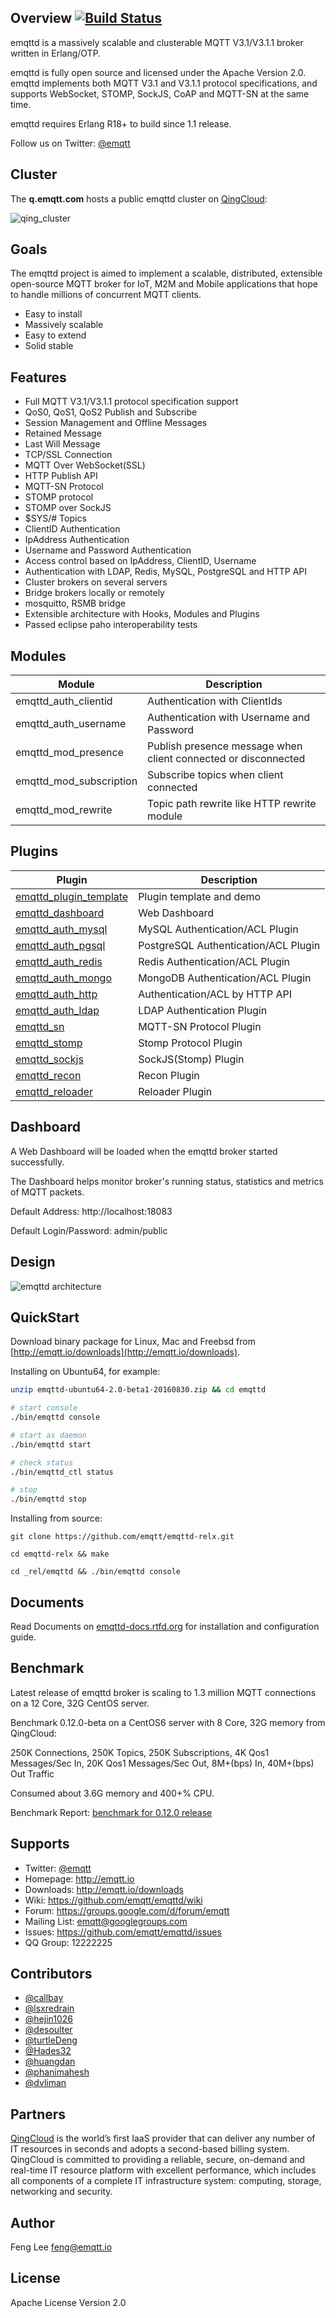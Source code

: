 
## Overview [![Build Status](https://travis-ci.org/emqtt/emqttd.svg?branch=master)](https://travis-ci.org/emqtt/emqttd)

emqttd is a massively scalable and clusterable MQTT V3.1/V3.1.1 broker written in Erlang/OTP.

emqttd is fully open source and licensed under the Apache Version 2.0. emqttd implements both MQTT V3.1 and V3.1.1 protocol specifications, and supports WebSocket, STOMP, SockJS, CoAP and MQTT-SN at the same time.

emqttd requires Erlang R18+ to build since 1.1 release.

Follow us on Twitter: [@emqtt](https://twitter.com/emqtt)

## Cluster

The **q.emqtt.com** hosts a public emqttd cluster on [QingCloud](https://qingcloud.com):

![qing_cluster](http://emqtt.io/static/img/public_cluster.png)

## Goals

The emqttd project is aimed to implement a scalable, distributed, extensible open-source MQTT broker for IoT, M2M and Mobile applications that hope to handle millions of concurrent MQTT clients.

* Easy to install
* Massively scalable
* Easy to extend
* Solid stable

## Features

* Full MQTT V3.1/V3.1.1 protocol specification support
* QoS0, QoS1, QoS2 Publish and Subscribe
* Session Management and Offline Messages
* Retained Message
* Last Will Message
* TCP/SSL Connection
* MQTT Over WebSocket(SSL)
* HTTP Publish API
* MQTT-SN Protocol
* STOMP protocol
* STOMP over SockJS
* $SYS/# Topics
* ClientID Authentication
* IpAddress Authentication
* Username and Password Authentication
* Access control based on IpAddress, ClientID, Username
* Authentication with LDAP, Redis, MySQL, PostgreSQL and HTTP API
* Cluster brokers on several servers
* Bridge brokers locally or remotely
* mosquitto, RSMB bridge
* Extensible architecture with Hooks, Modules and Plugins
* Passed eclipse paho interoperability tests

## Modules

Module                   | Description
-------------------------|------------------------------
emqttd_auth_clientid     | Authentication with ClientIds
emqttd_auth_username     | Authentication with Username and Password
emqttd_mod_presence      | Publish presence message when client connected or disconnected
emqttd_mod_subscription  | Subscribe topics when client connected
emqttd_mod_rewrite       | Topic path rewrite like HTTP rewrite module

## Plugins

Plugin                                                                    | Description
--------------------------------------------------------------------------|--------------------------------------
[emqttd_plugin_template](https://github.com/emqtt/emqttd_plugin_template) | Plugin template and demo
[emqttd_dashboard](https://github.com/emqtt/emqttd_dashboard)             | Web Dashboard
[emqttd_auth_mysql](https://github.com/emqtt/emqttd_auth_mysql)         | MySQL Authentication/ACL Plugin
[emqttd_auth_pgsql](https://github.com/emqtt/emqttd_auth_pgsql)         | PostgreSQL Authentication/ACL Plugin
[emqttd_auth_redis](https://github.com/emqtt/emqttd_auth_redis)         | Redis Authentication/ACL Plugin
[emqttd_auth_mongo](https://github.com/emqtt/emqttd_auth_mongo)         | MongoDB Authentication/ACL Plugin
[emqttd_auth_http](https://github.com/emqtt/emqttd_auth_http)             | Authentication/ACL by HTTP API
[emqttd_auth_ldap](https://github.com/emqtt/emqttd_auth_ldap)             | LDAP Authentication Plugin
[emqttd_sn](https://github.com/emqtt/emqttd_sn)                           | MQTT-SN Protocol Plugin
[emqttd_stomp](https://github.com/emqtt/emqttd_stomp)                     | Stomp Protocol Plugin
[emqttd_sockjs](https://github.com/emqtt/emqttd_sockjs)                   | SockJS(Stomp) Plugin
[emqttd_recon](https://github.com/emqtt/emqttd_recon)                     | Recon Plugin
[emqttd_reloader](https://github.com/emqtt/emqttd_reloader)               | Reloader Plugin

## Dashboard

A Web Dashboard will be loaded when the emqttd broker started successfully.

The Dashboard helps monitor broker's running status, statistics and metrics of MQTT packets.

Default Address: http://localhost:18083

Default Login/Password: admin/public

## Design

![emqttd architecture](http://emqtt.io/static/img/architecture.png)

## QuickStart

Download binary package for Linux, Mac and Freebsd from [http://emqtt.io/downloads](http://emqtt.io/downloads).

Installing on Ubuntu64, for example:

```sh
unzip emqttd-ubuntu64-2.0-beta1-20160830.zip && cd emqttd

# start console
./bin/emqttd console

# start as daemon
./bin/emqttd start

# check status
./bin/emqttd_ctl status

# stop
./bin/emqttd stop
``` 

Installing from source:

```
git clone https://github.com/emqtt/emqttd-relx.git

cd emqttd-relx && make

cd _rel/emqttd && ./bin/emqttd console
```

## Documents

Read Documents on [emqttd-docs.rtfd.org](http://emqttd-docs.rtfd.org) for installation and configuration guide.

## Benchmark

Latest release of emqttd broker is scaling to 1.3 million MQTT connections on a 12 Core, 32G CentOS server.

Benchmark 0.12.0-beta on a CentOS6 server with 8 Core, 32G memory from QingCloud:

250K Connections, 250K Topics, 250K Subscriptions, 4K Qos1 Messages/Sec In, 20K Qos1 Messages/Sec Out, 8M+(bps) In, 40M+(bps) Out Traffic

Consumed  about 3.6G memory and 400+% CPU.

Benchmark Report: [benchmark for 0.12.0 release](https://github.com/emqtt/emqttd/wiki/benchmark-for-0.12.0-release)

## Supports

* Twitter: [@emqtt](https://twitter.com/emqtt)
* Homepage: http://emqtt.io
* Downloads: http://emqtt.io/downloads
* Wiki: https://github.com/emqtt/emqttd/wiki
* Forum: https://groups.google.com/d/forum/emqtt
* Mailing List: <emqtt@googlegroups.com>
* Issues: https://github.com/emqtt/emqttd/issues
* QQ Group: 12222225

## Contributors

* [@callbay](https://github.com/callbay)
* [@lsxredrain](https://github.com/lsxredrain)
* [@hejin1026](https://github.com/hejin1026)
* [@desoulter](https://github.com/desoulter)
* [@turtleDeng](https://github.com/turtleDeng)
* [@Hades32](https://github.com/Hades32)
* [@huangdan](https://github.com/huangdan)
* [@phanimahesh](https://github.com/phanimahesh)
* [@dvliman](https://github.com/dvliman)

## Partners

[QingCloud](https://qingcloud.com) is the world’s first IaaS provider that can deliver any number of IT resources in seconds and adopts a second-based billing system. QingCloud is committed to providing a reliable, secure, on-demand and real-time IT resource platform with excellent performance, which includes all components of a complete IT infrastructure system: computing, storage, networking and security.

## Author

Feng Lee <feng@emqtt.io>

## License

Apache License Version 2.0

